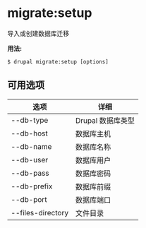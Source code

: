 # migrate:setup
导入或创建数据库迁移

**用法:**
```
$ drupal migrate:setup [options] 
```

## 可用选项
选项 | 详细
-------|-------------
--db-type | Drupal 数据库类型
--db-host | 数据库主机
--db-name | 数据库名称
--db-user | 数据库用户
--db-pass | 数据库密码
--db-prefix | 数据库前缀
--db-port | 数据库端口
--files-directory | 文件目录
